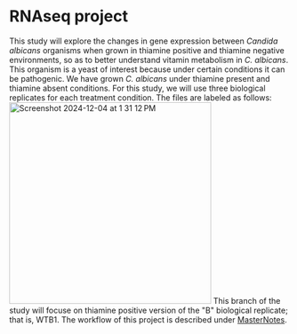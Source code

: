 # RNAseq project

This study will explore the changes in gene expression between _Candida albicans_ organisms when grown in thiamine positive and thiamine negative environments, so as to better understand vitamin metabolism in _C. albicans_. This organism is a yeast of interest because under certain conditions it can be pathogenic. We have grown _C. albicans_ under thiamine present and thiamine absent conditions. For this study, we will use three biological replicates for each treatment condition. The files are labeled as follows:
<img width="363" alt="Screenshot 2024-12-04 at 1 31 12 PM" src="https://github.com/user-attachments/assets/7f82509b-efba-438f-8d23-87de2b83d30f">
This branch of the study will focuse on thiamine positive version of the "B" biological replicate; that is, WTB1. The workflow of this project is described under [MasterNotes](https://github.com/dpb85/RNAseq-Project/blob/main/MasterNotes). 

